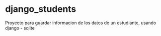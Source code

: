 # django_students
Proyecto para guardar informacion de los datos de un estudiante, usando django - sqlite
